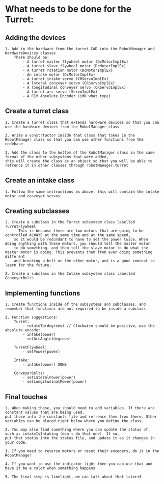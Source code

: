 # What needs to be done for the Turret: #

## Adding the devices
    1. Add in the hardware from the turret CAD into the RobotManager and HardwareDevices classes
        There should be:
            - A turret master flywheel motor (DcMotorImplEx)
            - A turret slave flywheel motor (DcMotorImplEx)
            - A turret rotation motor (DcMotorImplEx)
            - An intake motor (DcMotorImplEx)
            - A turret intake servo (CRServoImplEx)
            - A lateral conveyer servo (CRServoImplEx)
            - A longitudinal conveyer servo (CRServoImplEx)
            - A turret arc servo (ServoImplEx)
            - A REV Absolute Encoder (idk what type)

## Create a turret class
    1. Create a turret class that extends hardware devices so that you can use the hardware devices from the RobotManager class

    2. Write a constrtuctor inside that class that takes in the RobotManager class so that you can use other functions from the codebase

    3. Add the class to the bottom of the RobotManager class in the same format of the other subsystems that were added,
    this will create the class as an object so that you will be able to refrence it in other classes through robotManager.turret

## Create an intake class
    1. Follow the same instructions as above, this will contain the intake motor and conveyer servos

## Creating subclasses
    1. Create a subclass in the Turret subsystem class labelled TurretFlywheel
        - This is because there are two motors that are going to be controlled ALWAYS at the same time and at the same speed,
        so it would be redundant to have to set the power twice. When doing anything with these motors, you should tell the master motor
        to do something, and then tell the slave motor to do what the master motor is doing. This prevents them from ever doing something different
        and breaking a belt or the other motor, and is a good concept to learn for the future.

    2. Create a subclass in the Intake subsystem class labelled ConveyerBelts

## Implementing functions
    1. Create functions inside of the subsystems and subclasses, and remember that functions are not required to be inside a subclass

    2. Function suggestions:
        Turret:
            - rotateTo(degrees) // Clockwise should be positive, use the absolute encoder
            - intake(power)
            - setArcAngle(degrees)

        TurretFlywheel:
            - setPower(power)

        Intake:
            - intake(power) DONE

        ConveyerBelts:
            - setLateralPower(power)
            - setLongitudinalPower(power)

## Final touches
    1. When making these, you should need to add variables. If there are constant values that are being used,
    put those into the constants file and refrence them from there. Other variables can be placed right below where you define the class.

    2. You may also find something where you can update the status of, such as intakeIsIntaking (don't do that one). If so,
    put that status into the status file, and update it as it changes in your code.

    3. If you need to reverse motors or reset their encoders, do it in the RobotManager

    4. If you want to use the indicator light then you can use that and have it be a color when something happens

    5. The final step is limelight, we can talk about that later<3